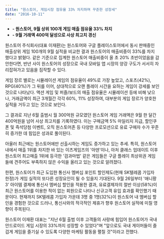 ```yaml
---
title: "원스토어, 게임시장 점유율 33% 차지하며 꾸준한 성장세"
date: "2016-10-11"
---
```


- **\- 원스토어, 9월 상위 100개 게임 매출 점유율 33% 차지**
- **\- 9월 거래액 400억 달성으로 사상 최고치 경신**

원스토어 주식회사(대표 이재환)는 원스토어와 구글 플레이스토어에서 동시 판매중인 매출상위 게임 100개의 9월 실적을 비교한 결과 원스토어의 매출비중이 33%를 차지 했다고 밝혔다. 같은 기준으로 집계한 원스토어 매출비중이 올 초 20% 초반이었음을 감안한다면, 반년 사이 원스토어의 성장으로 국내 모바일 앱 시장의 양강 구도가 서서히 자리잡혀가고 있음을 짐작할 수 있다.

게임 장르 별로는 시뮬레이션 게임의 점유율이 49%로 가장 높았고, 스포츠(42%), RPG(40%)가 그 뒤를 이어, 상대적으로 오랜 플레이 시간을 요하는 게임이 강세를 보인 것으로 나타났다. 액션 게임 및 퍼즐/보드의 매출 점유율은 시뮬레이션 등에 비해 낮으나, 거래금액이 최근 3개월간 각각 60%, 11% 성장하여, 대부분의 게임 장르가 양호한 실적을 거두고 있는 것으로 보인다.

그 결과로 지난 6월 출범시 월 300억원 규모였던 원스토어 게임 거래액은 9월 한 달간 400억원을 넘어 사상 최고치를 기록하였다. 이는 구매금액 5% 마일리지 지급, 할인쿠폰 및 즉석당첨 이벤트, 오직 원스토어존 등 다양한 프로모션으로 유료 구매자 수가 꾸준히 증가한 데 힘입은 성과로 풀이된다.

아울러 최근에는 원스토어에만 선출시하는 게임도 증가하고 있는 추세. 특히, 원스토어 내에서 매출 1위를 차지한 바 있는 이츠게임즈의 '아덴'이나, 아처 클래스 업데이트 이후 원스토어 최고매출 1위에 등극한 '검과마법' 같은 게임들은 구글 플레이 최상위권 게임들에 견주어도 부족하지 않은 수익을 올리고 있는 것으로 알려졌다.

한편, 원스토어가 최근 도입한 통신사 멤버십 포인트 할인제도(현재 SK텔레콤 가입자 한정)가 게임 실적의 또다른 성장요인이 될 수 있을지 기대된다. 9월 26일부터 '애니팡3' 아이템 결제에 통신사 멤버십 할인을 적용한 결과, 유료결제자의 절반 이상(58%)이 최근 원스토어를 이용한 적이 없는 회원으로 나타나 신규고객 유입 효과를 확인했기 때문이다. 현재까지 SK텔레콤 가입자 가운데 3명 중 1명(32%)이 원스토어 내 멤버십 할인을 경험한 것으로 드러나, 통신사와의 적극적인 제휴가 향후 원스토어 실적에 미칠 영향이 주목된다.

원스토어 이재환 대표는 "지난 6월 출범 이후 고객들의 사랑에 힘입어 원스토어가 국내 안드로이드 게임 시장의 33%까지 성장할 수 있었다"며 "앞으로도 국내 게이머들이 즐겁게 게임을 즐기실 수 있도록 다양한 마케팅 활동을 펼칠 것"이라고 전했다.
